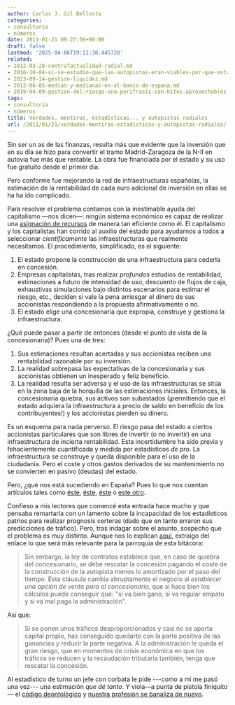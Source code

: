 ```yaml
---
author: Carlos J. Gil Bellosta
categories:
- consultoría
- números
date: 2011-01-21 09:27:56+00:00
draft: false
lastmod: '2025-04-06T19:11:30.445728'
related:
- 2012-03-28-contrafactualidad-radial.md
- 2016-10-04-si-se-estudio-que-las-autopistas-eran-viables-por-que-estan-ahora-en-quiebra.md
- 2023-09-14-gestion-liquidez.md
- 2012-06-05-medias-y-medianas-en-el-banco-de-espana.md
- 2019-04-09-gestion-del-riesgo-una-perifrasis-con-hitos-aprovechables.md
tags:
- consultoría
- números
title: Verdades, mentiras, estadísticas... y autopistas radiales
url: /2011/01/21/verdades-mentiras-estadisticas-y-autopistas-radiales/
---
```


Sin ser un as de las finanzas, resulta más que evidente que la inversión que en su día se hizo para convertir el tramo Madrid-Zaragoza de la N-II en autovía fue más que rentable. La obra fue financiada por el estado y su uso fue gratuito desde el primer día.

Pero conforme fue mejorando la red de infraestructuras españolas, la estimación de la rentabilidad de cada euro adicional de inversión en ellas se ha ha ido complicado.

Para resolver el problema contamos con la inestimable ayuda del capitalismo —nos dicen—: ningún sistema económico es capaz de realizar una [asignación de recursos](http://es.wikipedia.org/wiki/Asignaci%C3%B3n_de_recursos) de manera tan eficiente como él. El capitalismo y los capitalistas han corrido al auxilio del estado para ayudarnos a todos a seleccionar _científicamente_ las infraestructuras que realmente necesitamos. El procedimiento, simplificado, es el siguiente:

1. El estado propone la construcción de una infraestructura para cederla en concesión.
2. Empresas capitalistas, tras realizar _profundos_ estudios de rentabilidad, estimaciones a futuro de intensidad de uso, descuento de flujos de caja, exhaustivas simulaciones bajo distintos escenarios para estimar el riesgo, etc., deciden si vale la pena arriesgar el dinero de sus accionistas respondiendo a la propuesta afirmativamente o no.
3. El estado elige una concesionaria que expropia, construye y gestiona la infraestructura.

¿Qué puede pasar a partir de entonces (desde el punto de vista de la concesionaria)? Pues una de tres:

1. Sus estimaciones resultan acertadas y sus accionistas reciben una rentabilidad razonable por su inversión.
2. La realidad sobrepasa las expectativas de la concesionaria y sus accionistas obtienen un inesperado y feliz beneficio.
3. La realidad resulta ser adversa y el uso de las infraestructuras se sitúa en la zona baja de la horquilla de las estimaciones iniciales. Entonces, la concesionaria quiebra, sus activos son subastados (¡permitiendo que el estado adquiera la infraestructura a precio de saldo en beneficio de los contribuyentes!) y los accionistas pierden su dinero.

Es un esquema para nada perverso. El riesgo pasa del estado a ciertos accionistas particulares que son libres de invertir (o no invertir) en una infraestructura de incierta rentabilidad. Esta incertidumbre ha sido previa y fehacientemente cuantificada y medida por estadísticos _de pro_. La infraestructura se construye y queda disponible para el uso de la ciudadanía. Pero el coste y otros gastos derivados de su mantenimiento no se convierten en pasivo (deudas) del estado.

Pero, ¿qué nos está sucediendo en España? Pues lo que nos cuentan artículos tales como [éste](http://www.elpais.com/articulo/empresas/sectores/Obras/riesgo/elpepueconeg/20101114elpnegemp_1/Tes), [éste](http://www.elpais.com/articulo/empresas/sectores/Desafios/colaboracion/publico-privada/elpepueconeg/20101114elpnegemp_2/Tes), [éste](http://www.elpais.com/articulo/economia/partidos/salvaran/quiebra/concesionarias/autopistas/elpepueco/20101108elpepieco_1/Tes ) o [este otro](http://www.cincodias.com/articulo/empresas/concesionaria-radiales-negocia-anos-credito/20100417cdscdiemp_1/cdsemp/  ).

Confieso a mis lectores que comencé esta entrada hace mucho y que pensaba remartarla con un lamento sobre la incapacidad de los estadísticos patrios para realizar prognosis certeras (dado que en tanto erraron sus predicciones de tráfico). Pero, tras indagar sobre el asunto, sospecho que el problema es muy distinto. Aunque nos lo explican [aquí](http://www.sintetia.com/analisis/seleccion-adversa-en-los-contratos-de-las-administraciones-publicas), extraigo del enlace lo que será más relevante para la parroquia de esta bitácora:

> Sin embargo, la ley de contratos establece que, en caso de quiebra del concesionario, se debe rescatar la concesión pagando el coste de la construcción de la autopista menos lo amortizado por el paso del tiempo. Esta cláusula cambia abruptamente el negocio al _establecer una opción de venta para el concesionario_, que si hace bien los cálculos puede conseguir que: "si va bien gano, si va regular empato y si va mal paga la administración".

Así que:

> Si se ponen unos tráficos desproporcionados y casi no se aporta capital propio, has conseguido quedarte con la parte positiva de las ganancias y reducir la parte negativa. A la administración le queda el gran riesgo, que en momentos de crisis económica en que los tráficos se reducen y la recaudación tributaria también, tenga que rescatar la concesión.

Al estadístico de turno un jefe con corbata le pide ---como a mí me pasó una vez--- una estimación _que dé tanto_. Y viola—a punta de pistola finiquito— el [código deontológico](https://hagutierrezro.home.blog/2011/01/11/declaracion-sobre-etica-profesional-del-instituto-internacional-de-estadistica/) y [nuestra profesión se banaliza de nuevo](http://www.sabidurias.com/cita/es/8562/mark-twain/hay-tres-clases-de-mentiras-la-mentira-la-maldita-mentira-y-las-estadisticas).